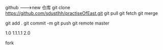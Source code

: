github --->new 仓库
git clone https://github.com/sdustlhh/practiseOfEast.git
git pull
    git fetch
    git merge

git add .
git commit -m
git push
git remote 
master

1.0
1.1.1.1
2.0

fork

